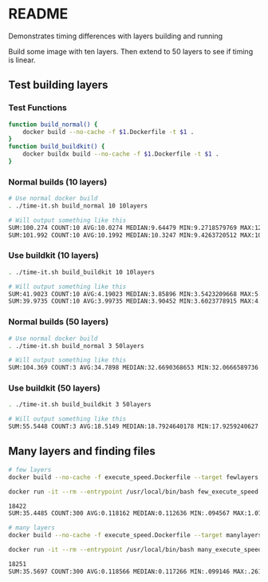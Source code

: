 # README
Demonstrates timing differences with layers building and running

Build some image with ten layers.  Then extend to 50 layers to see if timing is linear.

## Test building layers
### Test Functions
```sh
function build_normal() {
    docker build --no-cache -f $1.Dockerfile -t $1 .
} 
function build_buildkit() {
    docker buildx build --no-cache -f $1.Dockerfile -t $1 .
} 
```

### Normal builds (10 layers)
```sh
# Use normal docker build
. ./time-it.sh build_normal 10 10layers  

# Will output something like this
SUM:100.274 COUNT:10 AVG:10.0274 MEDIAN:9.64479 MIN:9.2718579769 MAX:12.4239759445
SUM:101.992 COUNT:10 AVG:10.1992 MEDIAN:10.3247 MIN:9.4263720512 MAX:10.7601661682
```

### Use buildkit (10 layers)
```sh
. ./time-it.sh build_buildkit 10 10layers  

# Will output something like this
SUM:41.9023 COUNT:10 AVG:4.19023 MEDIAN:3.85896 MIN:3.5423209668 MAX:5.5610890388
SUM:39.9735 COUNT:10 AVG:3.99735 MEDIAN:3.90452 MIN:3.6023778915 MAX:4.8426160812
```

### Normal builds (50 layers)
```sh
# Use normal docker build
. ./time-it.sh build_normal 3 50layers  

# Will output something like this
SUM:104.369 COUNT:3 AVG:34.7898 MEDIAN:32.6690368653 MIN:32.0666589736 MAX:39.6336610317
```

### Use buildkit (50 layers)
```sh
. ./time-it.sh build_buildkit 3 50layers  

# Will output something like this
SUM:55.5448 COUNT:3 AVG:18.5149 MEDIAN:18.7924640178 MIN:17.9259240627 MAX:18.8263990879
```


## Many layers and finding files 



```sh
# few layers
docker build --no-cache -f execute_speed.Dockerfile --target fewlayers -t few_execute_speed .

docker run -it --rm --entrypoint /usr/local/bin/bash few_execute_speed ./run_test.sh 300

18422
SUM:35.4485 COUNT:300 AVG:0.118162 MEDIAN:0.112636 MIN:.094567 MAX:1.075746

# many layers
docker build --no-cache -f execute_speed.Dockerfile --target manylayers -t many_execute_speed .

docker run -it --rm --entrypoint /usr/local/bin/bash many_execute_speed ./run_test.sh 300

18251
SUM:35.5697 COUNT:300 AVG:0.118566 MEDIAN:0.117266 MIN:.099146 MAX:.261704
```